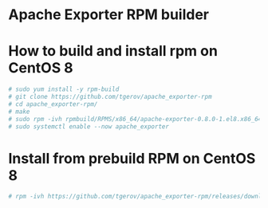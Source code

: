 # Apache Exporter RPM builder

# How to build and install rpm on CentOS 8
```bash
# sudo yum install -y rpm-build
# git clone https://github.com/tgerov/apache_exporter-rpm
# cd apache_exporter-rpm/
# make
# sudo rpm -ivh rpmbuild/RPMS/x86_64/apache-exporter-0.8.0-1.el8.x86_64.rpm
# sudo systemctl enable --now apache_exporter
````

# Install from prebuild RPM on CentOS 8
````bash
# rpm -ivh https://github.com/tgerov/apache_exporter-rpm/releases/download/0.8.0-1/apache-exporter-0.8.0-1.el8.x86_64.rpm
````


